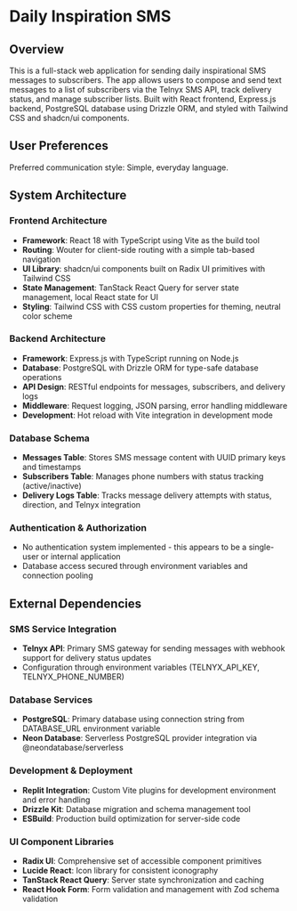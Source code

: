 # Daily Inspiration SMS

## Overview

This is a full-stack web application for sending daily inspirational SMS messages to subscribers. The app allows users to compose and send text messages to a list of subscribers via the Telnyx SMS API, track delivery status, and manage subscriber lists. Built with React frontend, Express.js backend, PostgreSQL database using Drizzle ORM, and styled with Tailwind CSS and shadcn/ui components.

## User Preferences

Preferred communication style: Simple, everyday language.

## System Architecture

### Frontend Architecture
- **Framework**: React 18 with TypeScript using Vite as the build tool
- **Routing**: Wouter for client-side routing with a simple tab-based navigation
- **UI Library**: shadcn/ui components built on Radix UI primitives with Tailwind CSS
- **State Management**: TanStack React Query for server state management, local React state for UI
- **Styling**: Tailwind CSS with CSS custom properties for theming, neutral color scheme

### Backend Architecture
- **Framework**: Express.js with TypeScript running on Node.js
- **Database**: PostgreSQL with Drizzle ORM for type-safe database operations
- **API Design**: RESTful endpoints for messages, subscribers, and delivery logs
- **Middleware**: Request logging, JSON parsing, error handling middleware
- **Development**: Hot reload with Vite integration in development mode

### Database Schema
- **Messages Table**: Stores SMS message content with UUID primary keys and timestamps
- **Subscribers Table**: Manages phone numbers with status tracking (active/inactive)
- **Delivery Logs Table**: Tracks message delivery attempts with status, direction, and Telnyx integration

### Authentication & Authorization
- No authentication system implemented - this appears to be a single-user or internal application
- Database access secured through environment variables and connection pooling

## External Dependencies

### SMS Service Integration
- **Telnyx API**: Primary SMS gateway for sending messages with webhook support for delivery status updates
- Configuration through environment variables (TELNYX_API_KEY, TELNYX_PHONE_NUMBER)

### Database Services
- **PostgreSQL**: Primary database using connection string from DATABASE_URL environment variable
- **Neon Database**: Serverless PostgreSQL provider integration via @neondatabase/serverless

### Development & Deployment
- **Replit Integration**: Custom Vite plugins for development environment and error handling
- **Drizzle Kit**: Database migration and schema management tool
- **ESBuild**: Production build optimization for server-side code

### UI Component Libraries
- **Radix UI**: Comprehensive set of accessible component primitives
- **Lucide React**: Icon library for consistent iconography
- **TanStack React Query**: Server state synchronization and caching
- **React Hook Form**: Form validation and management with Zod schema validation